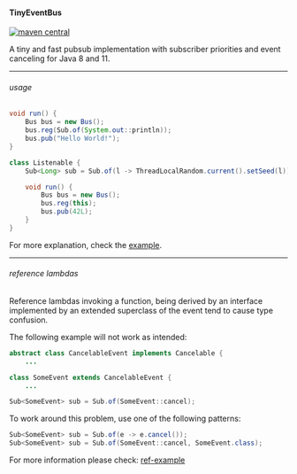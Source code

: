 #### TinyEventBus

[![maven central](https://maven-badges.herokuapp.com/maven-central/cc.neckbeard/TinyEventBus/badge.svg)](https://maven-badges.herokuapp.com/maven-central/cc.neckbeard/TinyEventBus)

A tiny and fast pubsub implementation with subscriber priorities and event canceling for Java 8 and 11.

---

###### usage

```java
void run() {
    Bus bus = new Bus();
    bus.reg(Sub.of(System.out::println));
    bus.pub("Hello World!");
}
```

```java
class Listenable {
    Sub<Long> sub = Sub.of(l -> ThreadLocalRandom.current().setSeed(l));

    void run() {
        Bus bus = new Bus();
        bus.reg(this);
        bus.pub(42L);
    }
}
```

For more explanation, check the [example](https://github.com/nothub/TinyEventBus/blob/master/src/test/java/cc/neckbeard/tinyeventbus/example/Example.java).

---

###### reference lambdas

Reference lambdas invoking a function, being derived by an interface implemented by an extended superclass of the event tend to cause type confusion.

The following example will not work as intended:
```java
abstract class CancelableEvent implements Cancelable {
    ...

class SomeEvent extends CancelableEvent {
    ...

Sub<SomeEvent> sub = Sub.of(SomeEvent::cancel);
```

To work around this problem, use one of the following patterns:

```java
Sub<SomeEvent> sub = Sub.of(e -> e.cancel());
Sub<SomeEvent> sub = Sub.of(SomeEvent::cancel, SomeEvent.class);
```

For more information please check: [ref-example](https://github.com/nothub/TinyEventBus/blob/master/src/test/java/cc/neckbeard/tinyeventbus/example/RefExample.java)
